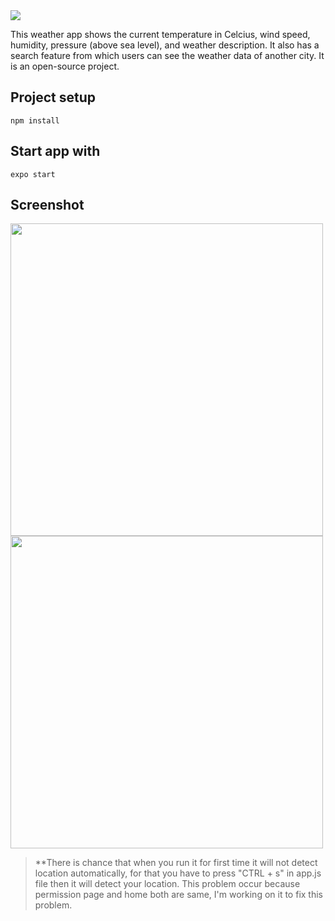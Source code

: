 <img src="https://github.com/abhishek622/projects/blob/main/weather-app/react-native/assets/poster.png"/>

This weather app shows the current temperature in Celcius, wind speed, humidity, pressure (above sea level), and weather description. It also has a search feature from which users can see the weather data of another city. It is an open-source project.

## Project setup

`npm install`

## Start app with

`expo start`

## Screenshot

<img src="https://github.com/abhishek622/projects/blob/main/weather-app/react-native/assets/home_screen.png" height="500"/> <img src="https://github.com/abhishek622/projects/blob/main/weather-app/react-native/assets/search_screen.png" height="500"/>

> \*\*There is chance that when you run it for first time it will not detect location automatically, for that you have to press "CTRL + s" in app.js file then it will detect your location. This problem occur because permission page and home both are same, I'm working on it to fix this problem.
